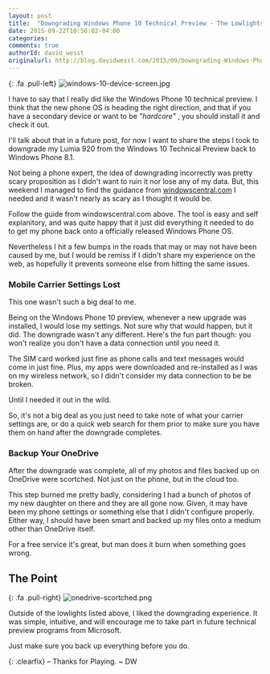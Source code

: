 ```yaml
---
layout: post
title:  "Downgrading Windows Phone 10 Technical Preview - The Lowlights"
date: 2015-09-22T10:56:02-04:00
categories:
comments: true
authorId: david_wesst
originalurl: http://blog.davidwesst.com/2015/09/Downgrading-Windows-Phone-10-Technical-Preview-The-Lowlights/
---
```


{: .fa .pull-left}
![windows-10-device-screen.jpg][1]  

I have to say that I really did like the Windows Phone 10 technical preview. I think that the new phone OS is heading the right direction, and that if you have a secondary device or want to be _"hardcore"_ , you should install it and check it out.

I'll talk about that in a future post, for now I want to share the steps I took to downgrade my Lumia 920 from the Windows 10 Technical Preview back to Windows Phone 8.1.

Not being a phone expert, the idea of downgrading incorrectly was pretty scary proposition as I didn't want to ruin it nor lose any of my data. But, this weekend I managed to find the guidance from [windowscentral.com][2] I needed and it wasn't nearly as scary as I thought it would be.

Follow the guide from windowscentral.com above. The tool is easy and self explanitory, and was quite happy that it just did everything it needed to do to get my phone back onto a officially released Windows Phone OS.

Nevertheless I hit a few bumps in the roads that may or may not have been caused by me, but I would be remiss if I didn't share my experience on the web, as hopefully it prevents someone else from hitting the same issues.

### Mobile Carrier Settings Lost

This one wasn't such a big deal to me.

Being on the Windows Phone 10 preview, whenever a new upgrade was installed, I would lose my settings. Not sure why that would happen, but it did. The downgrade wasn't any different. Here's the fun part though: you won't realize you don't have a data connection until you need it.

The SIM card worked just fine as phone calls and text messages would come in just fine. Plus, my apps were downloaded and re-installed as I was on my wireless network, so I didn't consider my data connection to be be broken.

Until I needed it out in the wild.

So, it's not a big deal as you just need to take note of what your carrier settings are, or do a quick web search for them prior to make sure you have them on hand after the downgrade completes.

### Backup Your OneDrive

After the downgrade was complete, all of my photos and files backed up on OneDrive were scortched. Not just on the phone, but in the cloud too.

This step burned me pretty badly, considering I had a bunch of photos of my new daughter on there and they are all gone now. Given, it may have been my phone settings or something else that I didn't configure properly. Either way, I should have been smart and backed up my files onto a medium other than OneDrive itself.

For a free service it's great, but man does it burn when something goes wrong.

## The Point

{: .fa .pull-right}
![onedrive-scortched.png][3]  

Outside of the lowlights listed above, I liked the downgrading experience. It was simple, intuitive, and will encourage me to take part in future technical preview programs from Microsoft.

Just make sure you back up everything before you do.

{: .clearfix}
– 
Thanks for Playing. ~ DW

[1]: http://blog.davidwesst.com/2015/09/Downgrading-Windows-Phone-10-Technical-Preview-The-Lowlights/windows-10-device-screen.jpg
[2]: http://www.windowscentral.com/roll-back-windows-phone-81-windows-10-preview
[3]: http://blog.davidwesst.com/2015/09/Downgrading-Windows-Phone-10-Technical-Preview-The-Lowlights/onedrive-scortched.png
  
